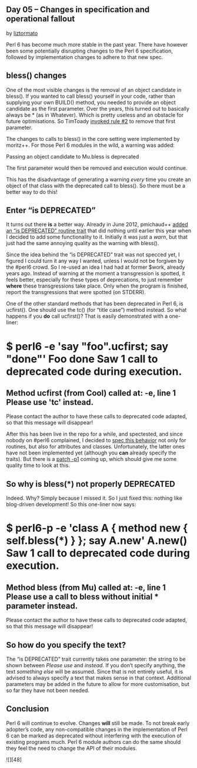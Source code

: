 ## Day 05 – Changes in specification and operational fallout

by [liztormato][4]

Perl 6 has become much more stable in the past year. There have however been some potentially disrupting changes to the Perl 6 specification, followed by implementation changes to adhere to that new spec.

## bless() changes

One of the most visible changes is the removal of an object candidate in bless(). If you wanted to call bless() yourself in your code, rather than supplying your own BUILD() method, you needed to provide an object candidate as the first parameter. Over the years, this turned out to basically always be \* (as in Whatever). Which is pretty useless and an obstacle for future optimisations. So TimToady [invoked rule #2][5] to remove that first parameter.

The changes to calls to bless() in the core setting were implemented by moritz++. For those Perl 6 modules in the wild, a warning was added:

 Passing an object candidate to Mu.bless is deprecated

The first parameter would then be removed and execution would continue.

This has the disadvantage of generating a warning _every_ time you create an object of that class with the deprecated call to bless(). So there must be a better way to do this!

## Enter “is DEPRECATED”

It turns out there **is** a better way. Already in June 2012, pmichaud++ [added an “is DEPRECATED” routine trait][6] that did nothing until earlier this year when I decided to add some functionality to it. Initially it was just a _warn_, but that just had the same annoying quality as the warning with bless().

Since the idea behind the “is DEPRECATED” trait was not specced yet, I figured I could turn it any way I wanted, unless I would not be forgiven by the #perl6 crowd. So I re-used an idea I had had at former $work, already years ago. Instead of warning at the moment a transgression is spotted, it feels better, especially for these types of deprecations, to just remember **where** these transgressions take place. Only when the program is finished, report the transgressions that were spotted (on STDERR).

One of the other standard methods that has been deprecated in Perl 6, is ucfirst(). One should use the tc() (for “title case”) method instead. So what happens if you **do** call ucfirst()? That is easily demonstrated with a one-liner:

$ perl6 -e 'say "foo".ucfirst; say "done"'
Foo
done
Saw 1 call to deprecated code during execution.
================================================================================
Method ucfirst (from Cool) called at:
  -e, line 1
Please use 'tc' instead.
--------------------------------------------------------------------------------
Please contact the author to have these calls to deprecated code adapted,
so that this message will disappear!

After this has been live in the repo for a while, and spectested, and since nobody on #perl6 complained, I decided to [spec this behavior][7] not only for routines, but also for attributes and classes. Unfortunately, the latter ones have not been implemented yet (although you **can** already specify the traits). But there is a [patch -p1][8] coming up, which should give me some quality time to look at this.

## So why is bless(\*) not properly DEPRECATED

Indeed. Why? Simply because I missed it. So I just fixed this: nothing like blog-driven development! So this one-liner now says:

$ perl6-p -e 'class A \{ method new \{ self.bless(\*) \} \}; say A.new'
A.new()
Saw 1 call to deprecated code during execution.
================================================================================
Method bless (from Mu) called at:
  -e, line 1
Please use a call to bless without initial \* parameter instead.
--------------------------------------------------------------------------------
Please contact the author to have these calls to deprecated code adapted,
so that this message will disappear!

## So how do you specify the text?

The “is DEPRECATED” trait currently takes one parameter: the string to be shown between _Please use_ and _instead_. If you don’t specify anything, the text _something else_ will be assumed. Since that is not entirely useful, it is advised to always specify a text that makes sense in that context. Additional parameters may be added in the future to allow for more customisation, but so far they have not been needed.

## Conclusion

Perl 6 will continue to evolve. Changes **will** still be made. To not break early adopter’s code, any non-compatible changes in the implementation of Perl 6 can be marked as deprecated without interfering with the execution of existing programs much. Perl 6 module authors can do the same should they feel the need to change the API of their modules.


![][48]

  [4]: https://perl6advent.wordpress.com/author/liztormato/ "View all posts by liztormato"
  [5]: https://github.com/perl6/specs/commit/de909c2d578b75871a14e59b260c446cd9a691fe
  [6]: https://github.com/rakudo/rakudo/commit/a6d08c3ec6045593c8641222382db2697bef10f2
  [7]: https://github.com/perl6/specs/commit/b8106c90cbfa8dbea55404a21f6aacf5bbaeeee8
  [8]: http://patch.pm/p1/
